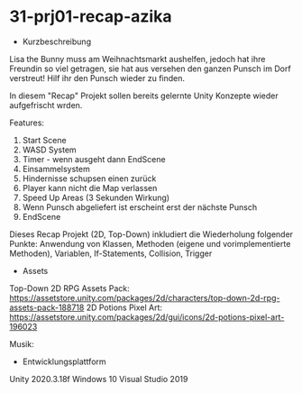 # 31-prj01-recap-azika
- Kurzbeschreibung

Lisa the Bunny muss am Weihnachtsmarkt aushelfen, jedoch hat ihre Freundin so viel getragen, sie hat aus versehen den ganzen Punsch im Dorf verstreut! Hilf ihr den Punsch wieder zu finden.

In diesem "Recap" Projekt sollen bereits gelernte Unity Konzepte wieder aufgefrischt wrden.

Features:
1. Start Scene
2. WASD System
4. Timer - wenn ausgeht dann EndScene
3. Einsammelsystem
4. Hindernisse schupsen einen zurück
5. Player kann nicht die Map verlassen
6. Speed Up Areas (3 Sekunden Wirkung)
7. Wenn Punsch abgeliefert ist erscheint erst der nächste Punsch
8. EndScene

Dieses Recap Projekt (2D, Top-Down) inkludiert die Wiederholung folgender Punkte:
Anwendung von Klassen, Methoden (eigene und vorimplementierte Methoden), Variablen, If-Statements,
Collision, Trigger

- Assets

Top-Down 2D RPG Assets Pack: https://assetstore.unity.com/packages/2d/characters/top-down-2d-rpg-assets-pack-188718
2D Potions Pixel Art: https://assetstore.unity.com/packages/2d/gui/icons/2d-potions-pixel-art-196023

Musik:

- Entwicklungsplattform

Unity 2020.3.18f
Windows 10
Visual Studio 2019

